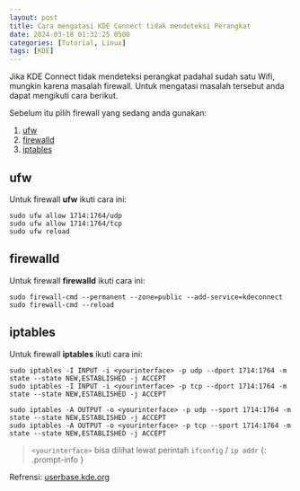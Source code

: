 ```yaml
---
layout: post
title: Cara mengatasi KDE Connect tidak mendeteksi Perangkat
date: 2024-03-18 01:32:25 0500
categories: [Tutorial, Linux]
tags: [KDE]
---
```

Jika KDE Connect tidak mendeteksi perangkat padahal sudah satu Wifi, mungkin karena masalah firewall.
Untuk mengatasi masalah tersebut anda dapat mengikuti cara berikut.

Sebelum itu pilih firewall yang sedang anda gunakan:
1. [ufw](#ufw)
2. [firewalld](#firewalld)
3. [iptables](#iptables)

## ufw
Untuk firewall **ufw** ikuti cara ini:
```terminal
sudo ufw allow 1714:1764/udp
sudo ufw allow 1714:1764/tcp
sudo ufw reload
```

## firewalld
Untuk firewall **firewalld** ikuti cara ini:
```terminal
sudo firewall-cmd --permanent --zone=public --add-service=kdeconnect
sudo firewall-cmd --reload
```

## iptables
Untuk firewall **iptables** ikuti cara ini:
```terminal
sudo iptables -I INPUT -i <yourinterface> -p udp --dport 1714:1764 -m state --state NEW,ESTABLISHED -j ACCEPT
sudo iptables -I INPUT -i <yourinterface> -p tcp --dport 1714:1764 -m state --state NEW,ESTABLISHED -j ACCEPT

sudo iptables -A OUTPUT -o <yourinterface> -p udp --sport 1714:1764 -m state --state NEW,ESTABLISHED -j ACCEPT
sudo iptables -A OUTPUT -o <yourinterface> -p tcp --sport 1714:1764 -m state --state NEW,ESTABLISHED -j ACCEPT
```
> `<yourinterface>` bisa dilihat lewat perintah `ifconfig` / `ip addr`
{: .prompt-info }

Refrensi: [userbase.kde.org](https://userbase.kde.org/KDEConnect#I_have_two_devices_running_KDE_Connect_on_the_same_network.2C_but_they_can.27t_see_each_other)